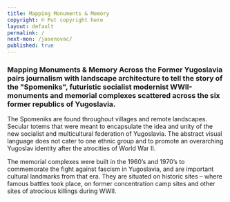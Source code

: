 ```yaml
---
title: Mapping Monuments & Memory
copyright: © Put copyright here
layout: default
permalink: /
next-mon: /jasenovac/
published: true
---
```


### Mapping Monuments & Memory Across the Former Yugoslavia pairs journalism with landscape architecture to tell the story of the "Spomeniks", futuristic socialist modernist WWII-monuments and memorial complexes scattered across the six former republics of Yugoslavia.

The Spomeniks are found throughout villages and remote landscapes. Secular totems that were meant to encapsulate the idea and unity of the new socialist and multicultural federation of Yugoslavia. The abstract visual language does not cater to one ethnic group and to promote an overarching Yugoslav identity after the atrocities of World War II.

The memorial complexes were built in the 1960’s and 1970’s to commemorate the fight against fascism in Yugoslavia, and are important cultural landmarks from that era. They are situated on historic sites – where famous battles took place, on former concentration camp sites and other sites of atrocious killings during WWII. 

